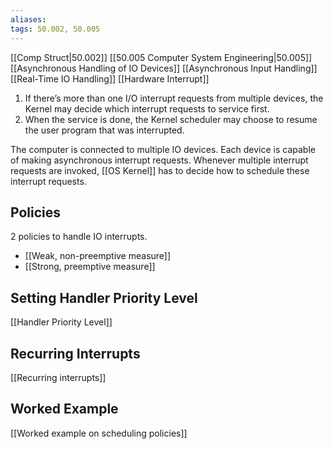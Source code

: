 ```yaml
---
aliases: 
tags: 50.002, 50.005
---
```

[[Comp Struct|50.002]]
[[50.005 Computer System Engineering|50.005]]
[[Asynchronous Handling of IO Devices]]
[[Asynchronous Input Handling]]
[[Real-Time IO Handling]]
[[Hardware Interrupt]]

1.  If there’s more than one I/O interrupt requests from multiple devices, the Kernel may decide which interrupt requests to service first.
2.  When the service is done, the Kernel scheduler may choose to resume the user program that was interrupted.

The computer is connected to multiple IO devices.
Each device is capable of making asynchronous interrupt requests. Whenever multiple interrupt requests are invoked, [[OS Kernel]] has to decide how to schedule these interrupt requests.

## Policies
2 policies to handle IO interrupts.
- [[Weak, non-preemptive measure]]
- [[Strong, preemptive measure]]

## Setting Handler Priority Level
[[Handler Priority Level]]

## Recurring Interrupts
[[Recurring interrupts]]

## Worked Example
[[Worked example on scheduling policies]]

